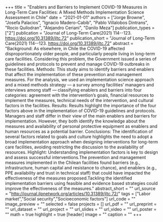 +++
title = "Enablers and Barriers to Implement COVID-19 Measures in Long-Term Care Facilities: A Mixed Methods Implementation Science Assessment in Chile"
date = "2021-01-01"
authors = ["Jorge Browne", "Josefa Palacios", "Ignacio Madero-Cabib", "Pablo Villalobos Dintrans", "Rocio Quilodran", "Alejandro Ceriani", "Danilo Meza"]
publication_types = ["2"]
publication = "Journal of Long-Term Care(2021) 114--123. https://doi.org/10.31389/jltc.72"
publication_short = "Journal of Long-Term Care(2021) 114--123. https://doi.org/10.31389/jltc.72"
abstract = "Background: As elsewhere, in Chile the COVID-19 affected disproportionately older people, and particularly people living in long-term care facilities. Considering this problem, the Government issued a series of guidelines and protocols to prevent and manage COVID-19 outbreaks in these facilities. Methods: This study aims to identify barriers and enablers that affect the implementation of these prevention and management measures. For the analysis, we used an implementation science approach and a mixed methods strategy — a survey among facilities’ managers and interviews among staff — classifying enablers and barriers into four categories: agreement with the intervention’s goals, financial resources to implement the measures, technical needs of the intervention, and cultural factors in the facilities. Results: Results highlight the importance of the four factors above in the implementation of COVID-19 guidelines and protocols. Managers and staff differ in their view of the main enablers and barriers for implementation. However, they both identify the knowledge about the measures and availability of personal protective equipment as enablers and human resources as a potential barrier. Conclusions: The identification of several factors related to goals and culture highlights the need to adopt a broad implementation approach when designing interventions for long-term care facilities, avoiding restricting the discussion to the availability of resources. Highlight: Understanding implementation factors is key to design and assess successful interventions.The prevention and management measures implemented in the Chilean facilities found barriers (e.g., infrastructure, human capital and resistance to chance), and enablers (e.g., PPE availability and trust in technical staff) that could have impacted the effectiveness of the measures proposed.Tackling the identified implementation barriers using feasible and evidence based strategies could improve the effectiveness of the measures."
abstract_short = ""
url_source = "http://journal.ilpnetwork.org/articles/10.31389/jltc.72/"
tags = ["Labor market","Social security","Socioeconomic factors"]
url_code = ""
image_preview = ""
selected = false
projects = []
url_pdf = ""
url_preprint = ""
url_dataset = ""
url_project = ""
url_slides = ""
url_video = ""
url_poster = ""
math = true
highlight = true
[header]
image = ""
caption = ""
+++
